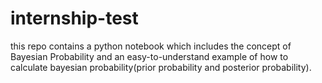 # internship-test
this repo contains a python notebook which includes the concept of Bayesian Probability and an easy-to-understand example of how to calculate bayesian probability(prior probability and posterior probability). 
